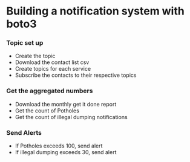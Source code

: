 # Building a notification system with boto3

### Topic set up

  - Create the topic
  - Download the contact list csv
  - Create topics for each service
  - Subscribe the contacts to their respective topics

### Get the aggregated numbers

  - Download the monthly get it done report
  - Get the count of Potholes
  - Get the count of illegal dumping notifications

### Send Alerts

  - If Potholes exceeds 100, send alert
  - If illegal dumping exceeds 30, send alert
